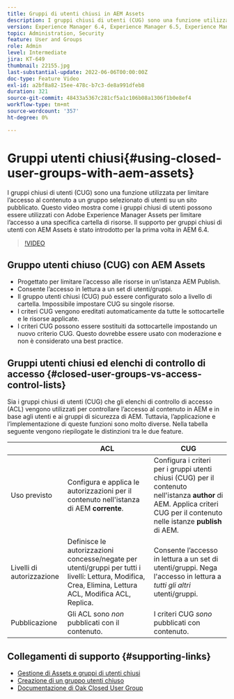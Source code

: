 ```yaml
---
title: Gruppi di utenti chiusi in AEM Assets
description: I gruppi chiusi di utenti (CUG) sono una funzione utilizzata per limitare l’accesso al contenuto a un gruppo selezionato di utenti su un sito pubblicato. Questo video mostra come i gruppi chiusi di utenti possono essere utilizzati con Adobe Experience Manager Assets per limitare l’accesso a una specifica cartella di risorse.
version: Experience Manager 6.4, Experience Manager 6.5, Experience Manager as a Cloud Service
topic: Administration, Security
feature: User and Groups
role: Admin
level: Intermediate
jira: KT-649
thumbnail: 22155.jpg
last-substantial-update: 2022-06-06T00:00:00Z
doc-type: Feature Video
exl-id: a2bf8a82-15ee-478c-b7c3-de8a991dfeb8
duration: 321
source-git-commit: 48433a5367c281cf5a1c106b08a1306f1b0e8ef4
workflow-type: tm+mt
source-wordcount: '357'
ht-degree: 0%

---
```


# Gruppi utenti chiusi{#using-closed-user-groups-with-aem-assets}

I gruppi chiusi di utenti (CUG) sono una funzione utilizzata per limitare l’accesso al contenuto a un gruppo selezionato di utenti su un sito pubblicato. Questo video mostra come i gruppi chiusi di utenti possono essere utilizzati con Adobe Experience Manager Assets per limitare l’accesso a una specifica cartella di risorse. Il supporto per gruppi chiusi di utenti con AEM Assets è stato introdotto per la prima volta in AEM 6.4.

>[!VIDEO](https://video.tv.adobe.com/v/3410276?quality=12&learn=on&captions=ita)

## Gruppo utenti chiuso (CUG) con AEM Assets

* Progettato per limitare l’accesso alle risorse in un’istanza AEM Publish.
* Consente l’accesso in lettura a un set di utenti/gruppi.
* Il gruppo utenti chiusi (CUG) può essere configurato solo a livello di cartella. Impossibile impostare CUG su singole risorse.
* I criteri CUG vengono ereditati automaticamente da tutte le sottocartelle e le risorse applicate.
* I criteri CUG possono essere sostituiti da sottocartelle impostando un nuovo criterio CUG. Questo dovrebbe essere usato con moderazione e non è considerato una best practice.

## Gruppi utenti chiusi ed elenchi di controllo di accesso {#closed-user-groups-vs-access-control-lists}

Sia i gruppi chiusi di utenti (CUG) che gli elenchi di controllo di accesso (ACL) vengono utilizzati per controllare l’accesso al contenuto in AEM e in base agli utenti e ai gruppi di sicurezza di AEM. Tuttavia, l’applicazione e l’implementazione di queste funzioni sono molto diverse. Nella tabella seguente vengono riepilogate le distinzioni tra le due feature.

|                   | ACL | CUG |
| ----------------- | -------------------------------------------------------------------------------------------------------------------------------- | ----------------------------------------------------------------------------------------------------------------------------- |
| Uso previsto | Configura e applica le autorizzazioni per il contenuto nell&#39;istanza di AEM **corrente**. | Configura i criteri per i gruppi utenti chiusi (CUG) per il contenuto nell&#39;istanza **author** di AEM. Applica criteri CUG per il contenuto nelle istanze **publish** di AEM. |
| Livelli di autorizzazione | Definisce le autorizzazioni concesse/negate per utenti/gruppi per tutti i livelli: Lettura, Modifica, Crea, Elimina, Lettura ACL, Modifica ACL, Replica. | Consente l’accesso in lettura a un set di utenti/gruppi. Nega l&#39;accesso in lettura a *tutti gli altri* utenti/gruppi. |
| Pubblicazione | Gli ACL sono *non* pubblicati con il contenuto. | I criteri CUG *sono* pubblicati con contenuto. |

## Collegamenti di supporto {#supporting-links}

* [Gestione di Assets e gruppi di utenti chiusi](https://experienceleague.adobe.com/docs/experience-manager-65/assets/managing/manage-assets.html?lang=it#closed-user-group)
* [Creazione di un gruppo utenti chiuso](https://experienceleague.adobe.com/docs/experience-manager-65/administering/security/cug.html?lang=it)
* [Documentazione di Oak Closed User Group](https://jackrabbit.apache.org/oak/docs/security/authorization/cug.html)
